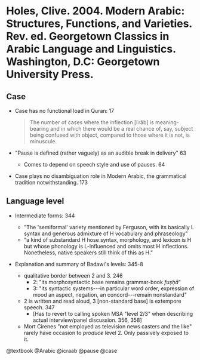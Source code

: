 # Holes, Clive. 2004. Modern Arabic: Structures, Functions, and Varieties. Rev. ed. Georgetown Classics in Arabic Language and Linguistics. Washington, D.C: Georgetown University Press.

## Case

- Case has no functional load in Quran: 17

  > The number of cases where the inflection [iʿrāb] is meaning-bearing and in which there would be a real chance of, say, subject being confused with object, compared to those where it is not, is minuscule.

- "Pause is defined (rather vaguely) as an audible break in delivery" 63
  - Comes to depend on speech style and use of pauses. 64

- Case plays no disambiguation role in Modern Arabic, the grammatical tradition notwithstanding. 173

## Language level

- Intermediate forms: 344
  - "The 'semiformal' variety mentioned by Ferguson, with its basically L syntax and generous admixture of H vocabulary and phraseology"
  - "a kind of substandard H hose syntax, morphology, and lexicon is H but whose phonology is L-influenced and omits most H inflections. Nonetheless, native speakers still think of this as H."

- Explanation and summary of Badawi's levels: 345-8
  - qualitative border between 2 and 3. 246
    - 2: "its morphosyntactic base remains grammar-book *fuṣḥā*"
    - 3: "its syntactic systems---in particular word order, expression of mood an aspect, negation, an concord---remain nonstandard"
  - 2 is written and read aloud, 3 [non-standard base] is extempore speech. 347
    - [Has to revert to calling spoken MSA "level 2/3" when describing actual interview/panel discussion. 356, 358]  
  - Mort Cirenes "not employed as television news casters and the like" rarely have occasion to *produce* level 2. Only passively exposed to it.


@textbook
@Arabic
@icraab
@pause
@case
